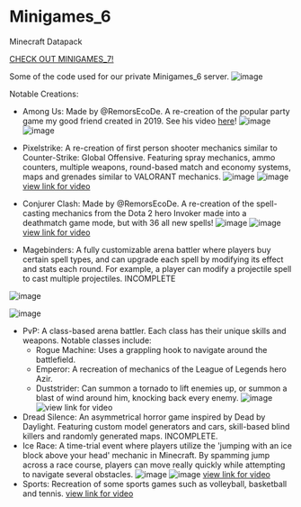 # Minigames_6
Minecraft Datapack

[CHECK OUT MINIGAMES_7!](https://github.com/WvrLight/Minigames_7)

Some of the code used for our private Minigames_6 server.
![image](https://user-images.githubusercontent.com/64080254/216371372-1d9312d3-5455-43fe-ab0b-6b019cdb160f.png)

Notable Creations:
- Among Us: Made by @RemorsEcoDe. A re-creation of the popular party game my good friend created in 2019. See his video [here](https://www.youtube.com/watch?v=eWXeCysUXpM)!
![image](https://user-images.githubusercontent.com/64080254/216372118-0622dfeb-1020-45db-9ba3-4c086f0e4808.png)
![image](https://user-images.githubusercontent.com/64080254/216372180-a57b1f94-cd47-4e52-a9c6-749ee317841c.png)

- Pixelstrike: A re-creation of first person shooter mechanics similar to Counter-Strike: Global Offensive. Featuring spray mechanics, ammo counters, multiple weapons, round-based match and economy systems, maps and grenades similar to VALORANT mechanics.
![image](https://user-images.githubusercontent.com/64080254/216370351-b9e8df64-6900-40d6-932b-d816b52738e8.png)
![image](https://user-images.githubusercontent.com/64080254/216370514-c2a4bc1e-66d2-433b-87d8-eeb42fa5be25.png)
[view link for video](https://gfycat.com/educatedwellmadedikkops)

- Conjurer Clash: Made by @RemorsEcoDe. A re-creation of the spell-casting mechanics from the Dota 2 hero Invoker made into a deathmatch game mode, but with 36 all new spells!
![image](https://user-images.githubusercontent.com/64080254/216373072-55c646d7-b521-47a1-90a7-584c9f2f1580.png)
![image](https://user-images.githubusercontent.com/64080254/216374509-81efc594-005a-4972-9808-28c70e699a22.png)
[view link for video](https://gfycat.com/academicelegantantarcticfurseal)

- Magebinders: A fully customizable arena battler where players buy certain spell types, and can upgrade each spell by modifying its effect and stats each round. For example, a player can modify a projectile spell to cast multiple projectiles. INCOMPLETE
 
![image](https://user-images.githubusercontent.com/64080254/216373305-26da6bdb-b8dc-4ea4-8361-d1ca0b64c3ba.png)

![image](https://user-images.githubusercontent.com/64080254/216373360-8130f472-fbc8-48fb-8e35-bb0c85c0f049.png)

- PvP: A class-based arena battler. Each class has their unique skills and weapons. Notable classes include:
  - Rogue Machine: Uses a grappling hook to navigate around the battlefield.
  - Emperor: A recreation of mechanics of the League of Legends hero Azir.
  - Duststrider: Can summon a tornado to lift enemies up, or summon a blast of wind around him, knocking back every enemy.
![image](https://user-images.githubusercontent.com/64080254/216368514-71d0058a-532d-4d1c-b135-08e0722ab309.png)
![view link for video](https://www.reddit.com/r/MinecraftCommands/comments/fz6b88/a_pvp_class_selection_and_skill_system_me_and_my/)
- Dread Silence: An asymmetrical horror game inspired by Dead by Daylight. Featuring custom model generators and cars, skill-based blind killers and randomly generated maps. INCOMPLETE.
- Ice Race: A time-trial event where players utilize the 'jumping with an ice block above your head' mechanic in Minecraft. By spamming jump across a race course, players can move really quickly while attempting to navigate several obstacles.
![image](https://user-images.githubusercontent.com/64080254/216370875-686fac1a-58fa-49bf-8c80-859f693da186.png)
![image](https://user-images.githubusercontent.com/64080254/216370813-4b404be2-225a-42ce-a03f-0897d16ad843.png)
[view link for video](https://www.reddit.com/r/Minecraft/comments/fzt99o/a_different_kind_of_racing_on_the_ice_jump_racing/)
- Sports: Recreation of some sports games such as volleyball, basketball and tennis.
[view link for video](https://gfycat.com/grimdeterminedchimneyswift)

